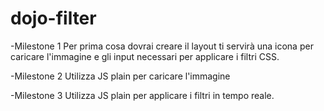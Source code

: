 # dojo-filter

-Milestone 1
    Per prima cosa dovrai creare il layout ti servirà una icona per caricare l'immagine e gli input necessari per applicare i filtri CSS.

-Milestone 2
    Utilizza JS plain per caricare l'immagine

-Milestone 3
    Utilizza JS plain per applicare i filtri in tempo reale.